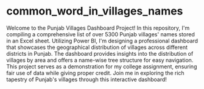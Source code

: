 # common_word_in_villages_names
Welcome to the Punjab Villages Dashboard Project! In this repository, I'm compiling a comprehensive list of over 5300 Punjab villages' names stored in an Excel sheet. Utilizing Power BI, I'm designing a professional dashboard that showcases the geographical distribution of villages across different districts in Punjab. The dashboard provides insights into the distribution of villages by area and offers a name-wise tree structure for easy navigation. This project serves as a demonstration for my college assignment, ensuring fair use of data while giving proper credit. Join me in exploring the rich tapestry of Punjab's villages through this interactive dashboard!
